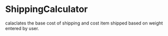 # ShippingCalculator

calaclates the base cost of shipping and cost item shipped based on weight entered by user. 
